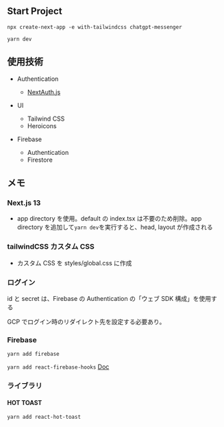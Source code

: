## Start Project

`npx create-next-app -e with-tailwindcss chatgpt-messenger`

`yarn dev`

## 使用技術

- Authentication

  - [NextAuth.js](https://next-auth.js.org/getting-started/example)

- UI

  - Tailwind CSS
  - Heroicons

- Firebase
  - Authentication
  - Firestore

## メモ

### Next.js 13

- app directory を使用。default の index.tsx は不要のため削除。app directory を追加して`yarn dev`を実行すると、head, layout が作成される

### tailwindCSS カスタム CSS

- カスタム CSS を styles/global.css に作成

### ログイン

id と secret は、Firebase の Authentication の「ウェブ SDK 構成」を使用する

GCP でログイン時のリダイレクト先を設定する必要あり。

### Firebase

`yarn add firebase`

`yarn add react-firebase-hooks`
[Doc](https://www.npmjs.com/package/react-firebase-hooks)

### ライブラリ

#### HOT TOAST

`yarn add react-hot-toast`
